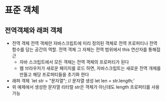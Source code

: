 # 표준 객체
## 전역객체와 래퍼 객체
- 전역 객체
    전역 객체란 자바스크립트에 미리 정의된 객체로 전역 프로퍼티나 전역 함수를 담는 공간의 역할. 전역 객체 그 자체는 전역 범위에서 this 연산자를 통해접근
    - 자바 스크립트에서 모든 객체는 전역 객체의 프로퍼티가 된다
    - 웹 브라우저가 새로운 페이지를 로드 하면, 자바스크립트는 새로운 전역 개체를 만들고   해당 프로퍼티들을 초기화 한다
- 래퍼 객체
`let str = "문자열"; // 문자열 생성
let len = str.length;'
- 위 예제에서 생성한 문자열 리터럴 str은 객체가 아닌데도 length 프로퍼티를 사용 가능

